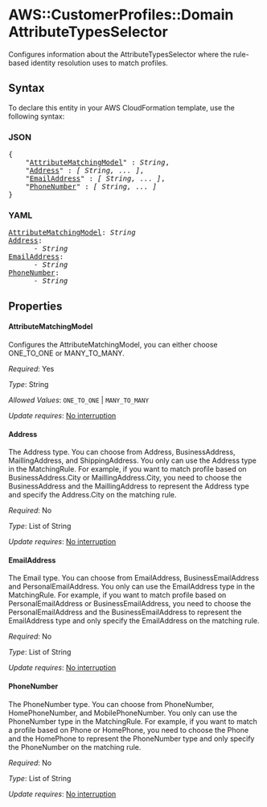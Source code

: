 # AWS::CustomerProfiles::Domain AttributeTypesSelector

Configures information about the AttributeTypesSelector where the rule-based identity resolution uses to match profiles.

## Syntax

To declare this entity in your AWS CloudFormation template, use the following syntax:

### JSON

<pre>
{
    "<a href="#attributematchingmodel" title="AttributeMatchingModel">AttributeMatchingModel</a>" : <i>String</i>,
    "<a href="#address" title="Address">Address</a>" : <i>[ String, ... ]</i>,
    "<a href="#emailaddress" title="EmailAddress">EmailAddress</a>" : <i>[ String, ... ]</i>,
    "<a href="#phonenumber" title="PhoneNumber">PhoneNumber</a>" : <i>[ String, ... ]</i>
}
</pre>

### YAML

<pre>
<a href="#attributematchingmodel" title="AttributeMatchingModel">AttributeMatchingModel</a>: <i>String</i>
<a href="#address" title="Address">Address</a>: <i>
      - String</i>
<a href="#emailaddress" title="EmailAddress">EmailAddress</a>: <i>
      - String</i>
<a href="#phonenumber" title="PhoneNumber">PhoneNumber</a>: <i>
      - String</i>
</pre>

## Properties

#### AttributeMatchingModel

Configures the AttributeMatchingModel, you can either choose ONE_TO_ONE or MANY_TO_MANY.

_Required_: Yes

_Type_: String

_Allowed Values_: <code>ONE_TO_ONE</code> | <code>MANY_TO_MANY</code>

_Update requires_: [No interruption](https://docs.aws.amazon.com/AWSCloudFormation/latest/UserGuide/using-cfn-updating-stacks-update-behaviors.html#update-no-interrupt)

#### Address

The Address type. You can choose from Address, BusinessAddress, MaillingAddress, and ShippingAddress. You only can use the Address type in the MatchingRule. For example, if you want to match profile based on BusinessAddress.City or MaillingAddress.City, you need to choose the BusinessAddress and the MaillingAddress to represent the Address type and specify the Address.City on the matching rule.

_Required_: No

_Type_: List of String

_Update requires_: [No interruption](https://docs.aws.amazon.com/AWSCloudFormation/latest/UserGuide/using-cfn-updating-stacks-update-behaviors.html#update-no-interrupt)

#### EmailAddress

The Email type. You can choose from EmailAddress, BusinessEmailAddress and PersonalEmailAddress. You only can use the EmailAddress type in the MatchingRule. For example, if you want to match profile based on PersonalEmailAddress or BusinessEmailAddress, you need to choose the PersonalEmailAddress and the BusinessEmailAddress to represent the EmailAddress type and only specify the EmailAddress on the matching rule.

_Required_: No

_Type_: List of String

_Update requires_: [No interruption](https://docs.aws.amazon.com/AWSCloudFormation/latest/UserGuide/using-cfn-updating-stacks-update-behaviors.html#update-no-interrupt)

#### PhoneNumber

The PhoneNumber type. You can choose from PhoneNumber, HomePhoneNumber, and MobilePhoneNumber. You only can use the PhoneNumber type in the MatchingRule. For example, if you want to match a profile based on Phone or HomePhone, you need to choose the Phone and the HomePhone to represent the PhoneNumber type and only specify the PhoneNumber on the matching rule.

_Required_: No

_Type_: List of String

_Update requires_: [No interruption](https://docs.aws.amazon.com/AWSCloudFormation/latest/UserGuide/using-cfn-updating-stacks-update-behaviors.html#update-no-interrupt)

